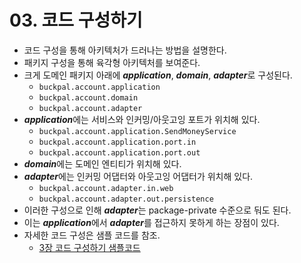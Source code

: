 # 03. 코드 구성하기

- 코드 구성을 통해 아키텍처가 드러나는 방법을 설명한다.
- 패키지 구성을 통해 육각형 아키텍처를 보여준다.
- 크게 도메인 패키지 아래에 ***application***, ***domain***, ***adapter***로 구성된다.
  - `buckpal.account.application`
  - `buckpal.account.domain`
  - `buckpal.account.adapter`
- ***application***에는 서비스와 인커밍/아웃고잉 포트가 위치해 있다.
  - `buckpal.account.application.SendMoneyService`
  - `buckpal.account.application.port.in`
  - `buckpal.account.application.port.out`
- ***domain***에는 도메인 엔티티가 위치해 있다.
- ***adapter***에는 인커밍 어댑터와 아웃고잉 어댑터가 위치해 있다.
  - `buckpal.account.adapter.in.web`
  - `buckpal.account.adapter.out.persistence`
- 이러한 구성으로 인해 ***adapter***는 package-private 수준으로 둬도 된다.
- 이는 ***application***에서 ***adapter***를 접근하지 못하게 하는 장점이 있다.
- 자세한 코드 구성은 샘플 코드를 참조.
  - [3장 코드 구성하기 샘플코드](https://github.com/libedi/clean-architecture/tree/main/clean-architecture-ch3/src/main/java/io/github/libedi/account)